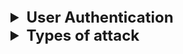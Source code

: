<details >
 <summary style="font-size: x-large; font-weight: bold">User Authentication</summary>

<details >
 <summary style="font-size: large; font-weight: bold">Backend Aspect</summary>
![img_22.png](img_22.png)

### Session
1. Stateful
2. Good for Monolithic Application
3. Latency issue
4. The Server has full control on closing the session
![img_21.png](images/img_21.png)

### JWT
1. Stateless
2. Good for Microservice Application
3. Server cannot revoke the token

![img_23.png](images/img_23.png)
#### HMAC
Single Key
![img_24.png](images/img_24.png)

### RSA or ECDSA
![img_25.png](images/img_25.png)

Referred Videos: 
1. https://www.youtube.com/watch?v=fyTxwIa-1U0
2. https://www.youtube.com/watch?v=UBUNrFtufWo

</details>


<details >
 <summary style="font-size: large; font-weight: bold">Frontend Aspect</summary>

1. In Session based authentication use cookies with HTTP-only.


2. Securely handling JWT tokens on the frontend is critical to maintaining the security of your application. Follow these best practices:

### 1. **Token Storage**
- **Avoid Local Storage**: Storing JWTs in local storage exposes them to cross-site scripting (XSS) attacks.
- **Use HTTP-Only Cookies**: Prefer storing JWTs in secure, HTTP-only cookies. These cookies cannot be accessed via JavaScript, reducing the risk of XSS attacks.

### 2. **Secure Transmission**
- **Always Use HTTPS**: Ensure all communication between your frontend and backend is encrypted using HTTPS to prevent man-in-the-middle (MITM) attacks.

### 3. **Token Expiration and Renewal**
- Set short expiration times for JWTs and implement **refresh tokens** securely for renewing expired access tokens.
- Store refresh tokens only in HTTP-only, secure cookies.

### 4. **Restrict Scope**
- Minimize the data stored in the JWT payload. Avoid sensitive information.
- Use claim-based scopes to restrict token usage to specific resources and operations.

### 6. **Prevent CSRF Attacks**
- Use CSRF tokens when JWTs are stored in cookies.
- Implement CORS policies that only allow requests from trusted origins.

### 7. **Logout and Revoke Tokens**
- Provide a way to revoke refresh tokens in case of a logout or breach.
- Use `iat` (issued at) claim and maintain a token blacklist on the server to invalidate tokens when necessary.

### 8. **Limit Token Lifespan**
- Use short-lived access tokens with strict expiration times.
- Regularly rotate keys used to sign the tokens and handle key expiration using `kid` in the header.

TODO: Read this in spare time: https://hasura.io/blog/best-practices-of-using-jwt-with-graphql
</details>

</details>


<details >
 <summary style="font-size: x-large; font-weight: bold">Types of attack</summary>

1. XSS 
2. CSRF 
3. IFrame Protection 
4. Security Headers 
5. Client-Storage Security 
6. Secure Communication (HTTPS)
7. Dependency Security 
8. Compliance and Regulations 
9. Input Validation and Sanitization 
10. Server-Side Request Forgery (SSRF)
11. Server-side JavaScript Injection (SSJI)
12. Feature Policy | Permissions-Policy 
13. Subresource Integrity (SRI)
14. Cross-Origin Resource Sharing (CORS)


<details >
 <summary style="font-size: large; font-weight: bold">XSS(Cross-Site Scripting)</summary>

![img.png](images/img.png)

Everything start from clicking any phishing link, which will execute certain JS.
1. Like if if cookies are not set from server side and made HTTPS- only then those cookies can be sent to hacker
2. If there is no validation before rending content from backend on UI then hacker can render 
false login page on top of real one which can then sent user credential to hacker
3. They can again this to run certain javascript in background to capture keystroke

### Type vulnerability
1. User session hacking
2. Unauthorized activities
3. Capturing keystrokes
4. Stealing critical information
5. Phishing attack

### How this attacks are possible?
1. If user is able to insert any script(JS) into your website then they can render there HTML,CSS & JS which can mimic like your website and do sort of attack mentioned here
2. This mostly happen through user input

![img_1.png](images/img_1.png)
https://github.com/namastedev/namaste-frontend-system-design/blob/master/Security/XSS/vulnerability/example1.html


<details >
 <summary style="font-size: large; font-weight: bold">User Session Hacking</summary>

```html
<!DOCTYPE html>
<html lang="en">
<head>
    <meta charset="UTF-8">
    <meta http-equiv="X-UA-Compatible" content="IE=edge">
    <meta name="viewport" content="width=device-width, initial-scale=1.0">
    <title>XSS Example</title>
</head>
<body>

<!-- Vulnerable Code -->
<div>
    Welcome, <span id="username"></span>!
 </div>

<script>
    // Function to set a cookie, mostly this will be set from server
    function setCookie(name, value, days) {
        const date = new Date();
        date.setTime(date.getTime() + (days * 24 * 60 * 60 * 1000));
        const expires = "expires=" + date.toUTCString();
        document.cookie = name + "=" + value + ";" + expires + ";path=/";
    }

    // Example: Set a cookie named "exampleCookie" with value "Hello, Cookie!" that expires in 7 days
    setCookie("exampleCookie", "Hello, Cookie!", 7);
</script>

<!-- Vulnerable Code -->
<script>
    const params = new URLSearchParams(window.location.search);
    const name = params.get('name');
    document.getElementById('username').innerHTML = `${name}`;
 </script>

</body>
</html>
```

Here user can pass malicious code in url param like below. We need to use `encodeURIComponent` to encode below code, so that special character interpreted correctly
![img_2.png](images/img_2.png)

Hacker able to hit his own server with our user cookies information. Cookies can be holding authorization details
which will help hacker to hijack the user session
![img_3.png](images/img_3.png)
User cookies hijacked by hacker.
![img_4.png](images/img_4.png)
</details>


<details >
 <summary style="font-size: large; font-weight: bold">Unauthorized activities</summary>

```html
<!DOCTYPE html>
<html lang="en">
  <head>
    <meta charset="UTF-8" />
    <meta http-equiv="X-UA-Compatible" content="IE=edge" />
    <meta name="viewport" content="width=device-width, initial-scale=1.0" />
    <title>XSS Example</title>
  </head>
  <body>
    <!-- Vulnerable Code -->
    <div>
      Welcome, <span id="username"></span>! TimeZone,
      <span id="timezone"></span>!
    </div>

    <script>
      // Function to set a cookie, mostly this will be set from server
      function setCookie(name, value, days) {
        const date = new Date();
        date.setTime(date.getTime() + days * 24 * 60 * 60 * 1000);
        const expires = "expires=" + date.toUTCString();
        document.cookie = name + "=" + value + ";" + expires + ";path=/";
      }

      // Example: Set a cookie named "exampleCookie" with value "Hello, Cookie!" that expires in 7 days
      setCookie("exampleCookie", "Hello, Cookie!", 7);
    </script>

    <!-- Vulnerable Code -->
    <script>
      const params = new URLSearchParams(window.location.search);
      const name = params.get("name");
      document.getElementById("username").innerHTML = name;
    </script>

    <script>
      function createPost(title, description) {
        var xhr = new XMLHttpRequest();
        xhr.open("POST", '/post', true);
        console.log(document.cookie);
        xhr.withCredentials = true;
        xhr.setRequestHeader(
          "Content-type",
          "application/x-www-form-urlencoded"
        );
        xhr.send(`txtName=${title}&mtxMessage=${description}`);
      }
    </script>
  </body>
</html>
```

![img_5.png](images/img_5.png)


Since Hacker was able to hit his own server with our user cookies information. So any unauthorized activities can be done by hacker.
</details>


<details >
 <summary style="font-size: large; font-weight: bold">Capturing Key strokes</summary>

Just like session we can pass malicious code which can track our user keystrokes activities and send it to hacker server
![img_6.png](images/img_6.png)
![img_7.png](images/img_7.png)
</details>


<details >
 <summary style="font-size: large; font-weight: bold">Stealing critical information</summary>

Same like above we can pass malicious code in params and it steals all user details by tacking whole HTML page
![img_8.png](images/img_8.png)
![img_9.png](images/img_9.png)
</details>


<details >
 <summary style="font-size: large; font-weight: bold">Phishing attack</summary>

Again like above malicious form was injected through params and now user was tricked thinking this real form and
might share their username and password which be sent to hacker
![img_10.png](images/img_10.png)
![img_12.png](images/img_12.png)
![img_13.png](images/img_13.png)
![img_11.png](images/img_11.png)
</details>


### Mitigation
1. List all possible way to take input 
2. In place of of innerHTML with “textContent” (For Older Browsers)
3. Escaping 
4. Use library like React 
5. Sanitize using DOMPurify 
6. CSP Headers (Content Security Policy)
7. Avoid using eval

![img_14.png](images/img_14.png)


<details >
 <summary style="font-size: large; font-weight: bold">Content Security Policy(CSP)</summary>


<details >
 <summary style="font-size: medium; font-weight: bold">Allowed Sources</summary>

```js
const express = require("express");

const PORT = 3010;
const app = express();

//CSP middleware
app.use((req, res, next) => {
    res.setHeader(
        'Content-Security-Policy',
        "default-src 'self';" + 
        "script-src 'self' http://unsecure.com;"
    );
    next();
})

app.use(express.static('public'));

app.get('/', (req, res) => {
    console.log(req.url);
    res.sendFile(__dirname + '/index.html');
});

app.listen(PORT, () => {
    console.log(`Server started at http://locolhost:${PORT}`);
});
```

- We above CSP policy `"default-src 'self';"` we can make sure that we don't allow any other source to load anything like images, js etc.
- If we want to allow any other sources then we add `script-src 'self' http://unsecure.com;`


Without Any CSP policy, we are able to load linked image here
![img_15.png](images/img_15.png)

With CSP policy, it was restricted
![img_16.png](images/img_16.png)
</details>


<details >
 <summary style="font-size: medium; font-weight: bold">Script Nonce</summary>

Middleware
```js
app.use((req, res, next) => {
    res.setHeader(
        'Content-Security-Policy',
        "default-src 'self';" + 
        "script-src 'self' 'nonce-randomKey' 'unsafe-inline' http://unsecure.com;"
    );
    next();
})
```

```html
<!DOCTYPE html>
<html lang="en">
<head>
    <meta charset="UTF-8">
    <meta name="viewport" content="width=device-width, initial-scale=1.0">
    <title>Document</title>
    <script src="http://unsecure.com/abc.js"></script>
    
    //script with nonce
    <script nonce="randomKey">
        console.log('My trusted code!')
    </script>

    <script>
        console.log('My non-trusted code!')
    </script>
</head>
<body>
    <h1>Page for CORS demo!</h1>
    <img src="https://media.licdn.com/dms/image/D5603AQGR_C2oAwVRBQ/profile-displayphoto-shrink_800_800/0/1673037498537?e=1707955200&v=beta&t=203QmhfiuDGKmUJORGy-qw-RKJQAtMzeTjw3sDR3xbo" />
</body>
</html>
```

Here with above CSP set are able to execute only `trusted code` which has `nonce` set
![img_18.png](images/img_18.png)
![img_20.png](images/img_20.png)
![img_19.png](images/img_19.png)
</details>


<details >
 <summary style="font-size: medium; font-weight: bold">Report-only mode</summary>

- Works only on HTTPS
- `report-to default; report-uri URL`
</details>

</details>

</details>



<details >
 <summary style="font-size: large; font-weight: bold">Client-Storage Security</summary>

![img_40.png](images/img_40.png)

1. Storing sensitive data on client
   1. Encrypt Data: 
      1. ![img_41.png](images/img_41.png)
      2. The secret key can be generated dynamically using the environment variables configured on the server. The example above is just for a demo purpose. 
      3. Encrypt your Local Storage data!: https://dev.to/codecraftjs/encrypt-your-local-storage-data-5ag8
   2. Token expiry ![img_42.png](images/img_42.png)
3. Data Integrity
   1. CheckSum ![img_43.png](images/img_43.png)
4. Storage Limit
   ![img_44.png](images/img_44.png)
5. Session Management
   ![img_45.png](images/img_45.png)
</details>


<details >
 <summary style="font-size: large; font-weight: bold">Input Validation & Sanitization</summary>

![img_34.png](images/img_34.png)
</details>



<details >
 <summary style="font-size: large; font-weight: bold">Server-Side Request Forgery (SSRF)</summary>

![img_35.png](images/img_35.png)
This attack happens when we have internal servers which can be accessed by some servers and inforamtion 
of such server is leaked.

Now hacker can just sent request from web server to internal server in some input box, because of
lack of validation on input box, it will be able to send request to internal server.

![img_36.png](images/img_36.png)

Mitigation:

1. Whitelisting: On server we can add servers which can access these internal servers
![img_37.png](images/img_37.png)
2. ![img_38.png](images/img_38.png)
3. ![img_39.png](images/img_39.png)
</details>


<details >
 <summary style="font-size: large; font-weight: bold">Cross-Site Request Forgery (CSRF)</summary>

![img_28.png](images/img_28.png)
![img_29.png](images/img_29.png)

1. If you click on any such phishing link like above it will redirect you to your bank website, 
then scammer can steal your money if you are logged in to your bank website.  
2. Scammer can steal your money by making `GET` or `POST` request in whatever way your API is designed. 
Since you are already logged in to your bank website, session or JWT will be sent to server and since 
these REST API call are Stateless, so it does not really matter how you call these API, it won't be able to identify any phishing call.

![img_26.png](images/img_26.png)

![img_27.png](images/img_27.png)

1. `GET` request are quite simple to make, hence never design your APIs where modification are done by `GET` request
2. `POST` request are more complex to make, but they can also be done by hiding `acc` and `amount` information in hidden input
like in the above example 

### Mitigations

1. Anti-CSRF token
    1. Each we logged into the bank website, a csrf-token will be generated by backend and sent to the frontend.
    Frontend will store this csrf-token in script variable and send it to backend in each request.
    2. By this any other call to server which is not from bank webiste frontend will not be able to send csrf-token 
       and won't be able to make any successful request to backend.
   3. ![img_30.png](images/img_30.png)
2. SameSite Cookies
   1. With this backend will not perform any action if call was not from bank frontend. Any other redirected link will be rejected 
   2. ![img_31.png](images/img_31.png)
3. Referer-based Validate
   1. This same like sameSite cookies, any other website redirect referred server calls will be rejected. Though this can be bypassed by calling through POSTMAN
   2. Below highlighted URL shows from where this call was redirected
   3. ![img_32.png](images/img_32.png)
   4. ![img_33.png](images/img_33.png)
4. Use Captcha
5. CSP Header
</details>
</details>
